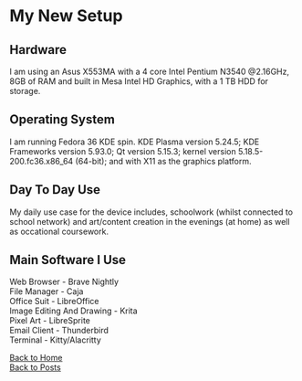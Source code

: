 # **My New Setup**
## Hardware
I am using an Asus X553MA with a 4 core Intel Pentium N3540 @2.16GHz, 8GB of RAM and built in Mesa Intel HD Graphics, with a 1 TB HDD for storage.

## Operating System
I am running Fedora 36 KDE spin. KDE Plasma version 5.24.5; KDE Frameworks version 5.93.0; Qt version 5.15.3; kernel version 5.18.5-200.fc36.x86_64 (64-bit); and with X11 as the graphics platform.

## Day To Day Use
My daily use case for the device includes, schoolwork (whilst connected to school network) and art/content creation in the evenings (at home) as well as occational coursework.

## Main Software I Use
Web Browser - Brave Nightly<br>
File Manager - Caja<br>
Office Suit - LibreOffice<br>
Image Editing And Drawing - Krita<br>
Pixel Art - LibreSprite<br>
Email Client - Thunderbird<br>
Terminal - Kitty/Alacritty<br>

<a href="https://linux-gamer.github.io">Back to Home</a>
<br>
<a href="https://linux-gamer.github.io/posts">Back to Posts</a>